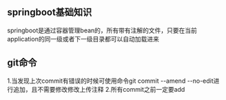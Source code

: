 ## springboot基础知识
springboot是通过容器管理bean的，所有带有注解的文件，只要在当前application的同一级或者下一级目录都可以自动加载进来

## git命令
1.当发现上次commit有错误的时候可使用命令git commit --amend --no-edit进行追加，且不需要修改修改上传注释
2.所有commit之前一定要add
